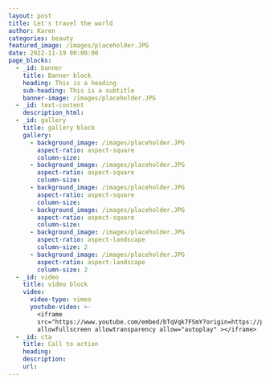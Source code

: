 ```yaml
---
layout: post
title: Let's travel the world
author: Karen
categories: beauty
featured_image: /images/placeholder.JPG
date: 2022-11-19 00:00:00
page_blocks:
  - _id: banner
    title: Banner block
    heading: This is a heading
    sub-heading: This is a subtitle
    banner-image: /images/placeholder.JPG
  - _id: text-content
    description_html:
  - _id: gallery
    title: gallery block
    gallery:
      - background_image: /images/placeholder.JPG
        aspect-ratio: aspect-square
        column-size:
      - background_image: /images/placeholder.JPG
        aspect-ratio: aspect-square
        column-size:
      - background_image: /images/placeholder.JPG
        aspect-ratio: aspect-square
        column-size:
      - background_image: /images/placeholder.JPG
        aspect-ratio: aspect-square
        column-size:
      - background_image: /images/placeholder.JPG
        aspect-ratio: aspect-landscape
        column-size: 2
      - background_image: /images/placeholder.JPG
        aspect-ratio: aspect-landscape
        column-size: 2
  - _id: video
    title: video block
    video:
      video-type: vimeo
      youtube-video: >-
        <iframe
        src="https://www.youtube.com/embed/bTqVqk7FSmY?origin=https://plyr.io&amp;iv_load_policy=3&amp;modestbranding=1&amp;playsinline=1&amp;showinfo=0&amp;rel=0&amp;enablejsapi=1"
        allowfullscreen allowtransparency allow="autoplay" ></iframe>
  - _id: cta
    title: Call to action
    heading:
    description:
    url:
---
```

